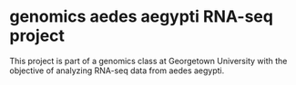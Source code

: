 # genomics aedes aegypti RNA-seq project

This project is part of a genomics class at Georgetown University with the objective of analyzing RNA-seq data from aedes aegypti.
